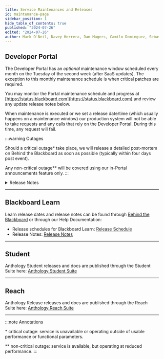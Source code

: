 ```yaml
---
title: Service Maintenances and Releases
id: maintenance-page
sidebar_position: 1
hide_table_of_contents: true
published: "2024-07-26"
edited: "2024-07-26"
author: Mark O'Neil, Davey Herrera, Dan Magers, Camilo Dominguez, Sebastian Silva
---
```


## Developer Portal

The Developer Portal has an _optional_ maintenance window scheduled every month on the Tuesday of the second week (after SaaS updates). The exception to this monthly maintenance schedule is when critical patches are required.

You may monitor the Portal maintenance schedule and progress at [https://status.blackboard.com](https://status.blackboard.com) and review any update release notes below.

When maintenance is executed or we set a release date/time (which usually happens on a maintenance window) our production system will not be able to take requests and any calls that rely on the Developer Portal. During this time, any request will fail.

:::warning Outages

Should a critical outage\* take place, we will release a detailed post-mortem on Behind the Blackboard as soon as possible (typically within four days post event).

Any non-critical outage\*\* will be covered using our in-Portal announcements feature only.
:::

<details>
<summary>Release Notes</summary>

#### May 28th 2024 - 02:30 AM EST

The Developer Portal will undergo a maintenance update at this time. There is no downtime involved.

- Release Name: DP2024.3
- Release Date : 05/28
- Release Time : 02:30 AM EST (6:30 AM UTC) (12:00 PM IST)
- Downtime : 0 Mins

**Purpose:**

**Rate Limiting**:
A more effective method for managing rate limits of API usage with enhanced control. Enjoy the flexibility to adjust from a 24-hour cycle to any time interval that better fits developer's requirements.

**Performance issue fix:**
SQL Query optimization to address the Performance issue

---

#### 25 February 2024 @ 1:30 am EST

We moved this maintenance and feature release due to questions and requests from different sources to Feb 20th 2024. Maintenance release.

- **Admin to create groups**: Enable Portal Administrators to create/view/edit Portal Account Groups and to manage the created groups.

- **Audit Trail**: Admin to track events and actions done by both the registered developers and admins. This feature also includes downloadable log as a spreadsheet(csv) over a specified timeframe.

---

#### 17 October 2023

Maintenance only.

In order to improve performance during peak usage periods and mitigate the risk of database connection failures due to over utilization we are upgrading our database instance type.

The Developer Portal will remain available during this time. Though some database related features such as creating new accounts or applications will be unavailable during the maintenance period. The _actual expected duration_ of the maintenance period is 2 minutes or less.

Maintenance Date : 10/17/2023

Maintenance Time : 06:30 AM UTC (2023-10-17T06:30:00Z)

Maintenance window : 10 Mins

You may follow status and updates at [https://status.blackboard.com](https://status.blackboard.com).

---

#### 11 July 2023

Release Name: 2023.3

:exclamation: The length of this maintenance window, 12:30 am - 02:30 am EST, is due to the Redis Upgrade, but may complete in ~45 minutes. We apologize in advance for the short notice.

Features:

- **Redis Upgrade**: For security and performance purposes we are upgrading to the latest version of Redis. This will have no impact on current Developer-facing functionality.
- **LTI Dynamic Registration**: For performance and forward looking enhancements we are improving the backend which supports the dynamic registration of LTI integrations with Learn. This will have no impact on current Developer-facing functionality.

---

#### 6 June 2023

Release Name: 2023.2

Features:

- **Announcement Panel**: The Announcement Panel provides Developer facing Portal, APIs, and Event information. When a new announcement is available it will be indicated via a red dot on the Announcements icon in the Portal task bar. Clicking on the Announcements icon displays active announcements - latest at the top.

</details>

---

## Blackboard Learn

Learn release dates and release notes can be found through [Behind the Blackboard](https://behind.blackboard.com) or through our Help Documentation:

- Release schedules for Blackboard Learn: [Release Schedule](https://help.blackboard.com/Learn/Administrator/SaaS/Release_Notes/Learn_SaaS_Release_Schedule)
- Release Notes: [Release Notes](https://help.blackboard.com/Learn/Administrator/SaaS/Release_Notes)

---

## Student

Anthology Student releases and docs are published through the Student Suite here: [Anthology Student Suite](https://help.anthology.com/Content/DocSets/CNSDocSet.htm)

---

## Reach

Anthology Release releases and docs are published through the Reach Suite here: [Anthology Reach Suite](https://help.campusmanagement.com/Content/DocSets/ENGDocSet.htm)

---

:::note Annotations

\* critical outage: service is unavailable or operating outside of usable performance or functional parameters.

\*\* non-critical outage: service is available, but operating at reduced performance.
:::
